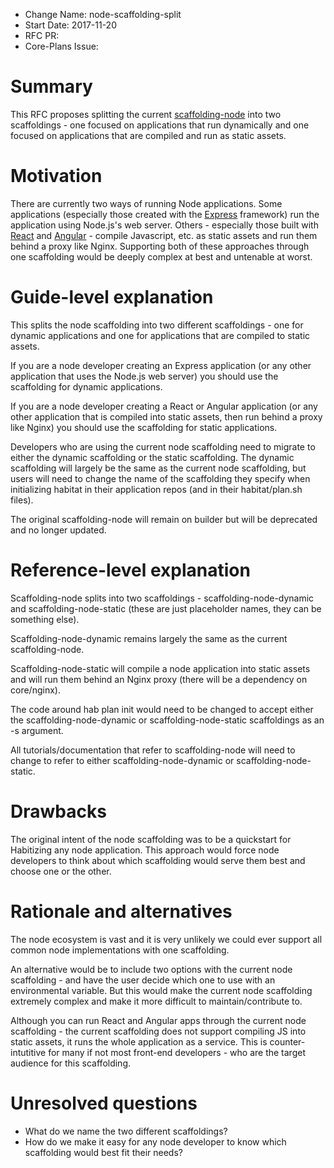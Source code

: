 - Change Name: node-scaffolding-split
- Start Date: 2017-11-20
- RFC PR:
- Core-Plans Issue:

# Summary
[summary]: #summary

This RFC proposes splitting the current [scaffolding-node](https://github.com/habitat-sh/core-plans/tree/master/scaffolding-node) into two scaffoldings - one focused on applications that run dynamically and one focused on applications that are compiled and run as static assets.

# Motivation
[motivation]: #motivation

There are currently two ways of running Node applications. Some applications (especially those created with the [Express](https://expressjs.com/) framework) run the application using Node.js's web server. Others - especially those built with [React](https://reactjs.org/) and [Angular](https://angular.io/) - compile Javascript, etc. as static assets and run them behind a proxy like Nginx. Supporting both of these approaches through one scaffolding would be deeply complex at best and untenable at worst.

# Guide-level explanation
[guide-level-explanation]: #guide-level-explanation

This splits the node scaffolding into two different scaffoldings - one for dynamic applications and one for applications that are compiled to static assets.

If you are a node developer creating an Express application (or any other application that uses the Node.js web server) you should use the scaffolding for dynamic applications.

If you are a node developer creating a React or Angular application (or any other application that is compiled into static assets, then run behind a proxy like Nginx) you should use the scaffolding for static applications.

Developers who are using the current node scaffolding need to migrate to either the dynamic scaffolding or the static scaffolding. The dynamic scaffolding will largely be the same as the current node scaffolding, but users will need to change the name of the scaffolding they specify when initializing habitat in their application repos (and in their habitat/plan.sh files).

The original scaffolding-node will remain on builder but will be deprecated and no longer updated.

# Reference-level explanation
[reference-level-explanation]: #reference-level-explanation

Scaffolding-node splits into two scaffoldings - scaffolding-node-dynamic and scaffolding-node-static (these are just placeholder names, they can be something else).

Scaffolding-node-dynamic remains largely the same as the current scaffolding-node.

Scaffolding-node-static will compile a node application into static assets and will run them behind an Nginx proxy (there will be a dependency on core/nginx).

The code around hab plan init would need to be changed to accept either the scaffolding-node-dynamic or scaffolding-node-static scaffoldings as an -s argument.

All tutorials/documentation that refer to scaffolding-node will need to change to refer to either scaffolding-node-dynamic or scaffolding-node-static.

# Drawbacks
[drawbacks]: #drawbacks

The original intent of the node scaffolding was to be a quickstart for Habitizing any node application. This approach would force node developers to think about which scaffolding would serve them best and choose one or the other.

# Rationale and alternatives
[alternatives]: #alternatives

The node ecosystem is vast and it is very unlikely we could ever support all common node implementations with one scaffolding.

An alternative would be to include two options with the current node scaffolding - and have the user decide which one to use with an environmental variable. But this would make the current node scaffolding extremely complex and make it more difficult to maintain/contribute to.

Although you can run React and Angular apps through the current node scaffolding - the current scaffolding does not support compiling JS into static assets, it runs the whole application as a service. This is counter-intutitive for many if not most front-end developers - who are the target audience for this scaffolding.

# Unresolved questions
[unresolved]: #unresolved-questions

- What do we name the two different scaffoldings?
- How do we make it easy for any node developer to know which scaffolding would best fit their needs?

